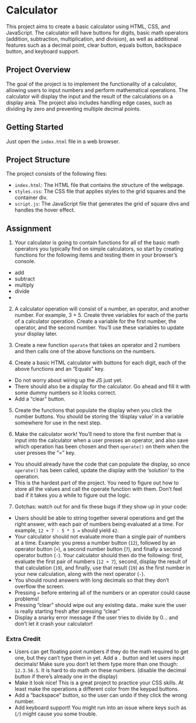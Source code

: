 # Calculator

This project aims to create a basic calculator using HTML, CSS, and JavaScript. The calculator will have buttons for digits, basic math operators (addition, subtraction, multiplication, and division), as well as additional features such as a decimal point, clear button, equals button, backspace button, and keyboard support.

## Project Overview

The goal of the project is to implement the functionality of a calculator, allowing users to input numbers and perform mathematical operations. The calculator will display the input and the result of the calculations on a display area. The project also includes handling edge cases, such as dividing by zero and preventing multiple decimal points.

## Getting Started
Just open the `index.html` file in a web browser.

## Project Structure

The project consists of the following files:

- `index.html`: The HTML file that contains the structure of the webpage.
- `styles.css`: The CSS file that applies styles to the grid squares and the container div.
- `script.js`: The JavaScript file that generates the grid of square divs and handles the hover effect.

## Assignment

1. Your calculator is going to contain functions for all of the basic math operators you typically find on simple calculators, so start by creating functions for the following items and testing them in your browser’s console.
 - add
 - subtract
 - multiply
 - divide
 - 
2. A calculator operation will consist of a number, an operator, and another number. For example, 3 + 5. Create three variables for each of the parts of a calculator operation. Create a variable for the first number, the operator, and the second number. You’ll use these variables to update your display later.

3. Create a new function `operate` that takes an operator and 2 numbers and then calls one of the above functions on the numbers.

4. Create a basic HTML calculator with buttons for each digit, each of the above functions and an “Equals” key.
 - Do not worry about wiring up the JS just yet.
 - There should also be a display for the calculator. Go ahead and fill it with some dummy numbers so it looks correct.
 - Add a “clear” button.

5. Create the functions that populate the display when you click the number buttons. You should be storing the ‘display value’ in a variable somewhere for use in the next step.

6. Make the calculator work! You’ll need to store the first number that is input into the calculator when a user presses an operator, and also save which operation has been chosen and then `operate()` on them when the user presses the “=” key.
 - You should already have the code that can populate the display, so once `operate()` has been called, update the display with the ‘solution’ to the operation.
 - This is the hardest part of the project. You need to figure out how to store all the values and call the operate function with them. Don’t feel bad if it takes you a while to figure out the logic.

7. Gotchas: watch out for and fix these bugs if they show up in your code:
 - Users should be able to string together several operations and get the right answer, with each pair of numbers being evaluated at a time. For example, `12 + 7 - 5 * 3 =` should yield `42`.
 - Your calculator should not evaluate more than a single pair of numbers at a time. Example: you press a number button (`12`), followed by an operator button (`+`), a second number button (`7`), and finally a second operator button (`-`). Your calculator should then do the following: first, evaluate the first pair of numbers (`12 + 7`), second, display the result of that calculation (`19`), and finally, use that result (`19`) as the first number in your new calculation, along with the next operator (`-`).
 - You should round answers with long decimals so that they don’t overflow the screen.
 - Pressing `=` before entering all of the numbers or an operator could cause problems!
 - Pressing “clear” should wipe out any existing data.. make sure the user is really starting fresh after pressing “clear”
 - Display a snarky error message if the user tries to divide by 0… and don’t let it crash your calculator!

### Extra Credit
 - Users can get floating point numbers if they do the math required to get one, but they can’t type them in yet. Add a `.` button and let users input decimals! Make sure you don’t let them type more than one though: `12.3.56.5`. It is hard to do math on these numbers. (disable the decimal button if there’s already one in the display)
 - Make it look nice! This is a great project to practice your CSS skills. At least make the operations a different color from the keypad buttons.
 - Add a “backspace” button, so the user can undo if they click the wrong number.
 - Add keyboard support! You might run into an issue where keys such as (`/`) might cause you some trouble.
